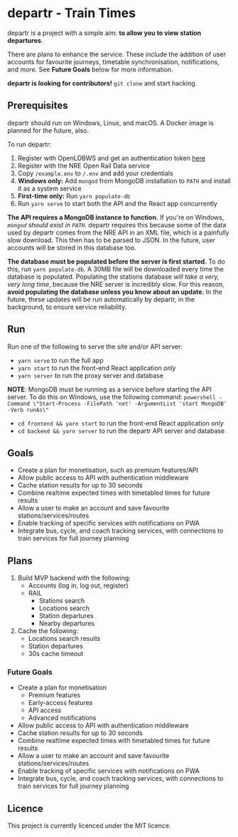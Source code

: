 # departr - Train Times

departr is a project with a simple aim: **to allow you to view station departures**.

There are plans to enhance the service. These include the addition of user accounts for favourite journeys, timetable synchronisation, notifications, and more. See **Future Goals** below for more information.

**departr is looking for contributors!** `git clone` and start hacking.

## Prerequisites

departr should run on Windows, Linux, and macOS. A Docker image is planned for the future, also.

To run departr:

1. Register with OpenLDBWS and get an authentication token [here](http://realtime.nationalrail.co.uk/OpenLDBWSRegistration/)
2. Register with the NRE Open Rail Data service
3. Copy `/example.env` to `/.env` and add your credentials
4. **Windows only:** Add `mongod` from MongoDB installation to `PATH` and install it as a system service
5. **First-time only:** Run `yarn populate-db`
6. Run `yarn serve` to start both the API and the React app concurrently

**The API requires a MongoDB instance to function.** If you're on Windows, _`mongod` should exist in `PATH`_. departr requires this because some of the data used by departr comes from the NRE API in an XML file, which is a painfully slow download. This then has to be parsed to JSON. In the future, user accounts will be stored in this database too.

**The database must be populated before the server is first started.** To do this, run `yarn populate-db`. A 30MB file will be downloaded every time the database is populated. Populating the stations database _will take a very, very long time_, because the NRE server is incredibly slow. For this reason, **avoid populating the database unless you know about an update.** In the future, these updates will be run automatically by departr, in the background, to ensure service reliability.

## Run

Run one of the following to serve the site and/or API server:

-   `yarn serve` to run the full app
-   `yarn start` to run the front-end React application _only_
-   `yarn server` to run the proxy server and database

**NOTE**: MongoDB must be running as a service before starting the API server. To do this on Windows, use the following command: `powershell -Command \"Start-Process -FilePath 'net' -ArgumentList 'start MongoDB' -Verb runAs\"`

-   `cd frontend && yarn start` to run the front-end React application _only_
-   `cd backend && yarn server` to run the departr API server and database

## Goals

-   Create a plan for monetisation, such as premium features/API
-   Allow public access to API with authentication middleware
-   Cache station results for up to 30 seconds
-   Combine realtime expected times with timetabled times for future results
-   Allow a user to make an account and save favourite stations/services/routes
-   Enable tracking of specific services with notifications on PWA
-   Integrate bus, cycle, and coach tracking services, with connections to train services for full journey planning

## Plans

1. Build MVP backend with the following:
    - Accounts (log in, log out, register)
    - RAIL
        - Stations search
        - Locations search
        - Station departures
        - Nearby departures
2. Cache the following:
    - Locations search results
    - Station departures
    - 30s cache timeout

### Future Goals

-   Create a plan for monetisation
    -   Premium features
    -   Early-access features
    -   API access
    -   Advanced notifications
-   Allow public access to API with authentication middleware
-   Cache station results for up to 30 seconds
-   Combine realtime expected times with timetabled times for future results
-   Allow a user to make an account and save favourite stations/services/routes
-   Enable tracking of specific services with notifications on PWA
-   Integrate bus, cycle, and coach tracking services, with connections to train services for full journey planning

## Licence

This project is currently licenced under the MIT licence.
